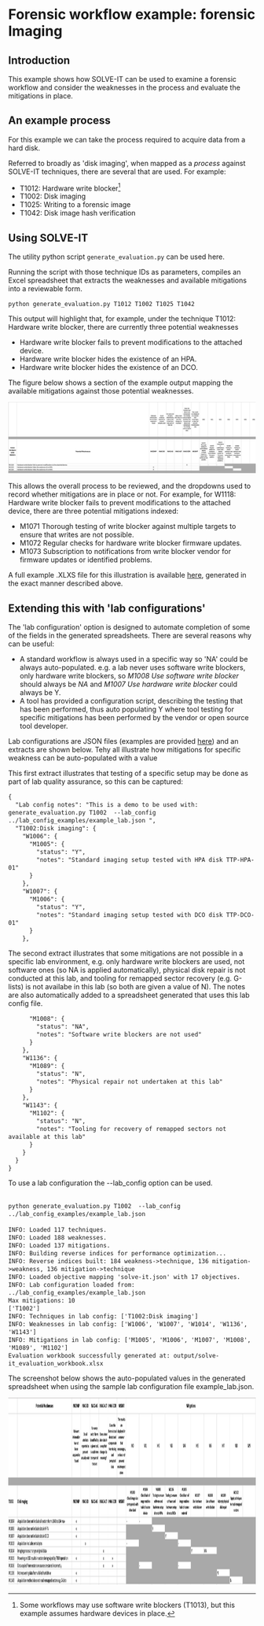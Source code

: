 # Forensic workflow example: forensic Imaging

## Introduction
This example shows how SOLVE-IT can be used to examine a forensic workflow and consider the weaknesses in the process and evaluate the mitigations in place.

## An example process

For this example we can take the process required to acquire data from a hard disk. 

Referred to broadly as 'disk imaging', 
when mapped as a *process* against SOLVE-IT techniques, 
there are several that are used. For example:

* T1012: Hardware write blocker[^1]
* T1002: Disk imaging
* T1025: Writing to a forensic image
* T1042: Disk image hash verification

[^1]: Some workflows may use software write blockers (T1013), but this example assumes hardware devices in place.

## Using SOLVE-IT

The utility python script `generate_evaluation.py` can be used here.

Running the script with those technique IDs as parameters, compiles an Excel spreadsheet that extracts the weaknesses and available mitigations into a reviewable form.

```
python generate_evaluation.py T1012 T1002 T1025 T1042
```


This output will highlight that, for example, under the technique T1012: Hardware write blocker, there are currently three potential weaknesses

* Hardware write blocker fails to prevent modifications to the attached device.
* Hardware write blocker hides the existence of an HPA.
* Hardware write blocker hides the existence of an DCO.

The figure below shows a section of the example output mapping the available mitigations against those potential weaknesses.

![eval_example_imaging_write_blockers.png](eval_example_imaging_write_blockers.png)

This allows the overall process to be reviewed, and the dropdowns used to record whether mitigations are in place or not. For example, for W1118: Hardware write blocker fails to prevent modifications to the attached device, there are three potential mitigations indexed:

* M1071 Thorough testing of write blocker against multiple targets to ensure that writes are not possible.
* M1072 Regular checks for hardware write blocker firmware updates.
* M1073 Subscription to notifications from write blocker vendor for firmware updates or identified problems.

A full example .XLXS file for this illustration is available [here](case_evaluation-imaging-example.xlsx), generated in the exact manner described above. 

## Extending this with 'lab configurations'

The 'lab configuration' option is designed to automate completion of some of the fields in the generated spreadsheets. There are several reasons why can be useful:

* A standard workflow is always used in a specific way so 'NA' could be always auto-populated. e.g. a lab never uses software write blockers, only hardware write blockers, so _M1008 Use software write blocker_ should always be _NA_ and _M1007 Use hardware write blocker_ could always be Y.
* A tool has provided a configuration script, describing the testing that has been performed, thus auto populating Y where tool testing for specific mitigations has been performed by the vendor or open source tool developer.

Lab configurations are JSON files (examples are provided [here](https://github.com/SOLVE-IT-DF/solve-it/tree/main/lab_config_examples)) and an extracts are shown below. Tehy all illustrate how mitigations for specific weakness can be auto-populated with a value


This first extract illustrates that testing of a specific setup may be done as part of lab quality assurance, so this can be captured: 

```
{
  "Lab config notes": "This is a demo to be used with: generate_evaluation.py T1002  --lab_config ../lab_config_examples/example_lab.json ",
  "T1002:Disk imaging": {
    "W1006": {
      "M1005": {
        "status": "Y",
        "notes": "Standard imaging setup tested with HPA disk TTP-HPA-01"
      }
    },
    "W1007": {
      "M1006": {
        "status": "Y",
        "notes": "Standard imaging setup tested with DCO disk TTP-DCO-01"
      }
    },

```


The second extract illustrates that some mitigations are not possible in a specific lab environment, e.g. only hardware write blockers are used, not software ones (so NA is applied automatically),  physical disk repair is not conducted at this lab, and tooling for remapped sector recovery (e.g. G-lists) is not availabe in this lab (so both are given a value of N). The notes are also automatically added to a spreadsheet generated that uses this lab config file.  

```
      "M1008": {
        "status": "NA",
        "notes": "Software write blockers are not used"
      }
    },
    "W1136": {
      "M1089": {
        "status": "N",
        "notes": "Physical repair not undertaken at this lab"
      }
    },
    "W1143": {
      "M1102": {
        "status": "N",
        "notes": "Tooling for recovery of remapped sectors not available at this lab"
      }
    }
  }
}
```



To use a lab configuration the --lab_config option can be used. 

```

python generate_evaluation.py T1002  --lab_config ../lab_config_examples/example_lab.json

INFO: Loaded 117 techniques.
INFO: Loaded 188 weaknesses.
INFO: Loaded 137 mitigations.
INFO: Building reverse indices for performance optimization...
INFO: Reverse indices built: 184 weakness->technique, 136 mitigation->weakness, 136 mitigation->technique
INFO: Loaded objective mapping 'solve-it.json' with 17 objectives.
INFO: Lab configuration loaded from: ../lab_config_examples/example_lab.json
Max mitigations: 10
['T1002']
INFO: Techniques in lab config: ['T1002:Disk imaging']
INFO: Weaknesses in lab config: ['W1006', 'W1007', 'W1014', 'W1136', 'W1143']
INFO: Mitigations in lab config: ['M1005', 'M1006', 'M1007', 'M1008', 'M1089', 'M1102']
Evaluation workbook successfully generated at: output/solve-it_evaluation_workbook.xlsx

```

The screenshot below shows the auto-populated values in the generated spreadsheet when using the sample lab configuration file example_lab.json.

<img width="1453" height="381" alt="image" src="eval_example_lab_config.png" />


  



